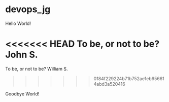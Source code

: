 # devops_jg

Hello World!

<<<<<<< HEAD
To be, or not to be? John S.
=======
To be, or not to be? William S.
>>>>>>> 0184f229224b71b752ae1eb656614abd3a520416

Goodbye World!

